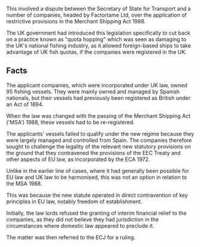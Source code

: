 This involved a dispute between the Secretary of State for Transport and a number of companies, headed by Factortame Ltd, over the application of restrictive provisions in the Merchant Shipping Act 1988.

The UK government had introduced this legislation specifically to cut back on a practice known as "quota hopping" which was seen as damaging to the UK's national fishing industry, as it allowed foreign-based ships to take advantage of UK fish quotas, if the companies were registered in the UK.

## Facts

The applicant companies, which were incorporated under UK law, owned 95 fishing vessels. They were mainly owned and managed by Spanish nationals, but their vessels had previously been registered as British under an Act of 1894.

When the law was changed with the passing of the Merchant Shipping Act ('MSA') 1988, these vessels had to be re-registered.

The applicants’ vessels failed to qualify under the new regime because they were largely managed and controlled from Spain. The companies therefore sought to challenge the legality of the relevant new statutory provisions on the ground that they contravened the provisions of the EEC Treaty and other aspects of EU law, as incorporated by the ECA 1972.

Unlike in the earlier line of cases, where it had generally been possible for EU law and UK law to be harmonised, this was not an option in relation to the MSA 1988.

This was because the new statute operated in direct contravention of key principles in EU law, notably freedom of establishment.

Initially, the law lords refused the granting of interim financial relief to the companies, as they did not believe they had jurisdiction in the circumstances where domestic law appeared to preclude it.

The matter was then referred to the ECJ for a ruling.